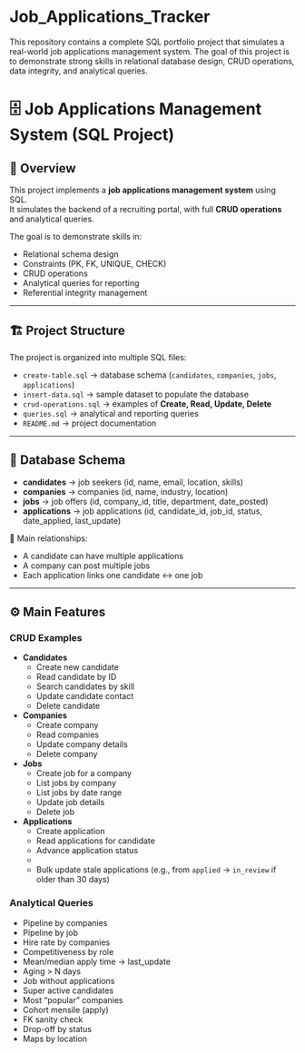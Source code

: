 # Job_Applications_Tracker
This repository contains a complete SQL portfolio project that simulates a real-world job applications management system. The goal of this project is to demonstrate strong skills in relational database design, CRUD operations, data integrity, and analytical queries.

# 🗄️ Job Applications Management System (SQL Project)

## 📌 Overview
This project implements a **job applications management system** using SQL.  
It simulates the backend of a recruiting portal, with full **CRUD operations** and analytical queries.  

The goal is to demonstrate skills in:
- Relational schema design
- Constraints (PK, FK, UNIQUE, CHECK)
- CRUD operations
- Analytical queries for reporting
- Referential integrity management

---

## 🏗️ Project Structure
The project is organized into multiple SQL files:

- `create-table.sql` → database schema (`candidates`, `companies`, `jobs`, `applications`)
- `insert-data.sql` → sample dataset to populate the database
- `crud-operations.sql` → examples of **Create, Read, Update, Delete**
- `queries.sql` → analytical and reporting queries
- `README.md` → project documentation

---

## 📂 Database Schema
- **candidates** → job seekers (id, name, email, location, skills)  
- **companies** → companies (id, name, industry, location)  
- **jobs** → job offers (id, company_id, title, department, date_posted)  
- **applications** → job applications (id, candidate_id, job_id, status, date_applied, last_update)  

🔗 Main relationships:
- A candidate can have multiple applications  
- A company can post multiple jobs  
- Each application links one candidate ↔ one job  

---

## ⚙️ Main Features
### CRUD Examples
- **Candidates**
  - Create new candidate
  - Read candidate by ID
  - Search candidates by skill
  - Update candidate contact
  - Delete candidate
- **Companies**
  - Create company
  - Read companies
  - Update company details
  - Delete company
- **Jobs**
  - Create job for a company
  - List jobs by company
  - List jobs by date range
  - Update job details
  - Delete job
- **Applications**
  - Create application
  - Read applications for candidate
  - Advance application status
  - 
  - Bulk update stale applications (e.g., from `applied` → `in_review` if older than 30 days)

### Analytical Queries

- Pipeline by companies
- Pipeline by job
- Hire rate by companies
- Competitiveness by role
- Mean/median apply time → last_update
- Aging > N days
- Job without applications
- Super active candidates
- Most “popular” companies
- Cohort mensile (apply)
- FK sanity check
- Drop-off by status
- Maps by location
